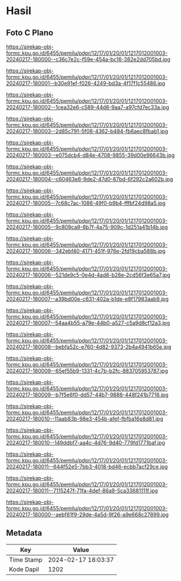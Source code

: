 # Hasil

## Foto C Plano

https://sirekap-obj-formc.kpu.go.id/6455/pemilu/pdpr/12/17/01/20/01/1217012001003-20240217-180000--c36c7e2c-f59e-454a-bc16-382e2dd705bd.jpg

https://sirekap-obj-formc.kpu.go.id/6455/pemilu/pdpr/12/17/01/20/01/1217012001003-20240217-180001--b30e91ef-f026-4249-bd3a-4f17f1c55486.jpg

https://sirekap-obj-formc.kpu.go.id/6455/pemilu/pdpr/12/17/01/20/01/1217012001003-20240217-180002--1cea32e6-c589-44d8-9aa7-a97cfd7ec33a.jpg

https://sirekap-obj-formc.kpu.go.id/6455/pemilu/pdpr/12/17/01/20/01/1217012001003-20240217-180003--2d85c791-5f08-4362-b484-fb6aec8fbab1.jpg

https://sirekap-obj-formc.kpu.go.id/6455/pemilu/pdpr/12/17/01/20/01/1217012001003-20240217-180003--e075dcb4-d84e-4708-9855-39d00e96643b.jpg

https://sirekap-obj-formc.kpu.go.id/6455/pemilu/pdpr/12/17/01/20/01/1217012001003-20240217-180004--c60463e6-9de2-47d0-87bd-6f292c2a602b.jpg

https://sirekap-obj-formc.kpu.go.id/6455/pemilu/pdpr/12/17/01/20/01/1217012001003-20240217-180005--7c68c7ac-1086-49f0-b9b4-fffbf24d98a5.jpg

https://sirekap-obj-formc.kpu.go.id/6455/pemilu/pdpr/12/17/01/20/01/1217012001003-20240217-180005--9c809ca9-6b7f-4a75-909c-1d251a41b14b.jpg

https://sirekap-obj-formc.kpu.go.id/6455/pemilu/pdpr/12/17/01/20/01/1217012001003-20240217-180006--342ebf40-4171-451f-976e-2fd19cba588b.jpg

https://sirekap-obj-formc.kpu.go.id/6455/pemilu/pdpr/12/17/01/20/01/1217012001003-20240217-180006--521de9c5-0e4d-4ad8-b28e-2cd56f3e65a7.jpg

https://sirekap-obj-formc.kpu.go.id/6455/pemilu/pdpr/12/17/01/20/01/1217012001003-20240217-180007--a39bd00e-c631-402a-b1de-e8f17983aab9.jpg

https://sirekap-obj-formc.kpu.go.id/6455/pemilu/pdpr/12/17/01/20/01/1217012001003-20240217-180007--54aa4b55-a79e-44b0-a527-c5a9d8cf12a3.jpg

https://sirekap-obj-formc.kpu.go.id/6455/pemilu/pdpr/12/17/01/20/01/1217012001003-20240217-180008--bebfa52c-e760-4d82-9373-2b4a4941b65e.jpg

https://sirekap-obj-formc.kpu.go.id/6455/pemilu/pdpr/12/17/01/20/01/1217012001003-20240217-180009--65ef55b9-1331-4c7b-b2fc-883705953787.jpg

https://sirekap-obj-formc.kpu.go.id/6455/pemilu/pdpr/12/17/01/20/01/1217012001003-20240217-180009--b7f5e6f0-dd57-44b7-9886-448f241b7716.jpg

https://sirekap-obj-formc.kpu.go.id/6455/pemilu/pdpr/12/17/01/20/01/1217012001003-20240217-180010--11aab83b-98e3-454b-afef-fbfba16e8d81.jpg

https://sirekap-obj-formc.kpu.go.id/6455/pemilu/pdpr/12/17/01/20/01/1217012001003-20240217-180010--149ddbf7-aa4c-4d76-9d40-779fd1771baf.jpg

https://sirekap-obj-formc.kpu.go.id/6455/pemilu/pdpr/12/17/01/20/01/1217012001003-20240217-180011--644f52e5-7bb3-4018-bd46-ecbb7acf29ce.jpg

https://sirekap-obj-formc.kpu.go.id/6455/pemilu/pdpr/12/17/01/20/01/1217012001003-20240217-180011--7115247f-71fa-4def-86a9-5ca33681111f.jpg

https://sirekap-obj-formc.kpu.go.id/6455/pemilu/pdpr/12/17/01/20/01/1217012001003-20240217-180000--aebf81f9-29de-4a5d-9f26-a9e668c27899.jpg


## Metadata

| Key        | Value               |
| ---------- | ------------------- |
| Time Stamp | 2024-02-17 18:03:37 |
| Kode Dapil | 1202                |



